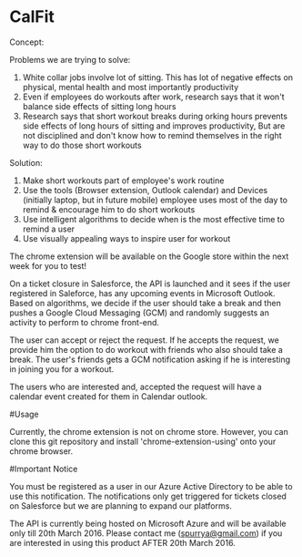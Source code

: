 # CalFit

Concept:

Problems we are trying to solve:  
1. White collar jobs involve lot of sitting. This has lot of negative effects on physical, mental health and most importantly productivity   
2. Even if employees do workouts after work, research says that it won't balance side effects of sitting long hours  
3. Research says that short workout breaks during orking hours prevents side effects of long hours of sitting and improves productivity, But are not disciplined and don't know how to remind themselves in the right way to do those short workouts  
  
Solution:  
1. Make short workouts part of employee's work routine  
2. Use the tools (Browser extension, Outlook calendar) and Devices (initially laptop, but in future mobile) employee uses most of the day to remind & encourage him to do short workouts  
3. Use intelligent algorithms to decide when is the most effective time to remind a user  
4. Use visually appealing ways to inspire user for workout  


The chrome extension will be available on the Google store within the next week for you to test!    

On a ticket closure in Salesforce,  the API is launched and it sees if the user registered in Saleforce, has any upcoming events in Microsoft Outlook. Based on algorithms, we decide if the user should take a break and then pushes a Google Cloud Messaging (GCM) and randomly suggests an activity to perform to chrome front-end.   

The user can accept or reject the request. If he accepts the request, we provide him the option to do workout with friends who also should take a break. The user's friends gets a GCM notification asking if he is interesting in joining you for a workout.  
  
The users who are interested and, accepted the request will have a calendar event created for them in Calendar outlook. 

#Usage

Currently, the chrome extension is not on chrome store. However, you can clone this git repository and install 'chrome-extension-using' onto your chrome browser.

#Important Notice

You must be registered as a user in our Azure Active Directory to be able to use this notification. The notifications only get triggered for tickets closed on Salesforce but we are planning to expand our platforms.

The API is currently being hosted on Microsoft Azure and will be available only till 20th March 2016. Please contact me (spurrya@gmail.com) if you are interested in using this product AFTER 20th March 2016.

